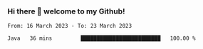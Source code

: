 ### Hi there 👋 welcome to my Github! 

<!--START_SECTION:waka-->

```text
From: 16 March 2023 - To: 23 March 2023

Java   36 mins         █████████████████████████   100.00 %
```

<!--END_SECTION:waka-->
